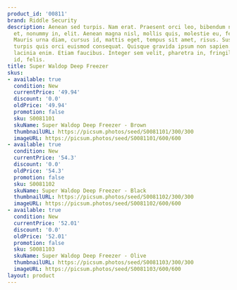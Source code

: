 ```yaml
---
product_id: '00811'
brand: Riddle Security
description: Aenean sed turpis. Nam erat. Praesent orci leo, bibendum nec, ornare
  et, nonummy in, elit. Aenean magna nisl, mollis quis, molestie eu, feugiat in, orci.
  Mauris urna diam, cursus id, mattis eget, tempus sit amet, risus. Suspendisse id
  turpis quis orci euismod consequat. Quisque gravida ipsum non sapien. Nam aliquam
  lacinia enim. Etiam faucibus. Integer sem velit, pharetra in, fringilla eu, fermentum
  id, felis.
title: Super Waldop Deep Freezer
skus:
- available: true
  condition: New
  currentPrice: '49.94'
  discount: '0.0'
  oldPrice: '49.94'
  promotion: false
  sku: S0081101
  skuName: Super Waldop Deep Freezer - Brown
  thumbnailURL: https://picsum.photos/seed/S0081101/300/300
  imageURL: https://picsum.photos/seed/S0081101/600/600
- available: true
  condition: New
  currentPrice: '54.3'
  discount: '0.0'
  oldPrice: '54.3'
  promotion: false
  sku: S0081102
  skuName: Super Waldop Deep Freezer - Black
  thumbnailURL: https://picsum.photos/seed/S0081102/300/300
  imageURL: https://picsum.photos/seed/S0081102/600/600
- available: true
  condition: New
  currentPrice: '52.01'
  discount: '0.0'
  oldPrice: '52.01'
  promotion: false
  sku: S0081103
  skuName: Super Waldop Deep Freezer - Olive
  thumbnailURL: https://picsum.photos/seed/S0081103/300/300
  imageURL: https://picsum.photos/seed/S0081103/600/600
layout: product
---
```

